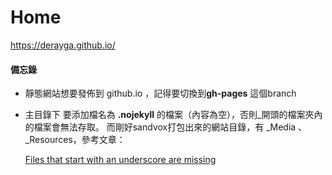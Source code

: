 # Home

https://derayga.github.io/


#### 備忘錄

* 靜態網站想要發佈到 github.io ，記得要切換到**gh-pages** 這個branch

* 主目錄下 要添加檔名為 **.nojekyll** 的檔案（內容為空），否則_開頭的檔案夾內的檔案會無法存取。
而剛好sandvox打包出來的網站目錄，有 _Media 、 _Resources，參考文章：

  [Files that start with an underscore are missing](https://help.github.com/articles/files-that-start-with-an-underscore-are-missing/)

